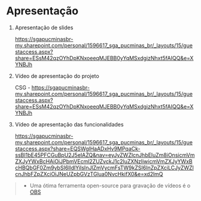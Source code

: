 # Apresentação

1. Apresentação de slides

   https://sgapucminasbr-my.sharepoint.com/personal/1596617_sga_pucminas_br/_layouts/15/guestaccess.aspx?share=ESsM42qzOYhDpKNxoeeqMJEBB0yYqMSxdgizNhxt5fAIQQ&e=XYNBJh

2. Vídeo de apresentação do projeto

   CSG - https://sgapucminasbr-my.sharepoint.com/personal/1596617_sga_pucminas_br/_layouts/15/guestaccess.aspx?share=ESsM42qzOYhDpKNxoeeqMJEBB0yYqMSxdgizNhxt5fAIQQ&e=XYNBJh

3. Vídeo de apresentação das funcionalidades

    https://sgapucminasbr-my.sharepoint.com/personal/1596617_sga_pucminas_br/_layouts/15/guestaccess.aspx?share=EQSWglHaADxHv9MPqaCk-ssBI1bE45PFCGuBpU2J5eIAZQ&nav=eyJyZWZlcnJhbEluZm8iOnsicmVmZXJyYWxBcHAiOiJPbmVEcml2ZUZvckJ1c2luZXNzIiwicmVmZXJyYWxBcHBQbGF0Zm9ybSI6IldlYiIsInJlZmVycmFsTW9kZSI6InZpZXciLCJyZWZlcnJhbFZpZXciOiJNeUZpbGVzTGlua0NvcHkifX0&e=xd2lmQ
   

> - Uma ótima ferramenta open-source para gravação de vídeos é o [OBS](https://obsproject.com/pt-br/download)

